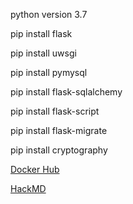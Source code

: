 python version 3.7

pip install flask

pip install uwsgi

pip install pymysql

pip install flask-sqlalchemy

pip install flask-script

pip install flask-migrate

pip install cryptography

[Docker Hub](https://cloud.docker.com/repository/registry-1.docker.io/ramadepo/restaurant-shuffle)

[HackMD](https://hackmd.io/@uo0IthDnRdahLIQFI95x-A/SkrjwFAGr)
